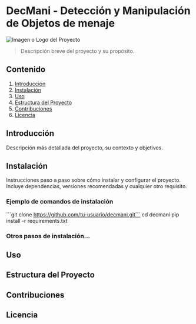 # DecMani - Detección y Manipulación de Objetos de menaje

![Imagen o Logo del Proyecto](url_de_la_imagen)

> Descripción breve del proyecto y su propósito.

## Contenido

1. [Introducción](#introducción)
2. [Instalación](#instalación)
3. [Uso](#uso)
4. [Estructura del Proyecto](#estructura-del-proyecto)
5. [Contribuciones](#contribuciones)
6. [Licencia](#licencia)

## Introducción

Descripción más detallada del proyecto, su contexto y objetivos.

## Instalación

Instrucciones paso a paso sobre cómo instalar y configurar el proyecto. Incluye dependencias, versiones recomendadas y cualquier otro requisito.

### Ejemplo de comandos de instalación
´´´git clone https://github.com/tu-usuario/decmani.git´´´
cd decmani
pip install -r requirements.txt
### Otros pasos de instalación...

## Uso

## Estructura del Proyecto

## Contribuciones

## Licencia
